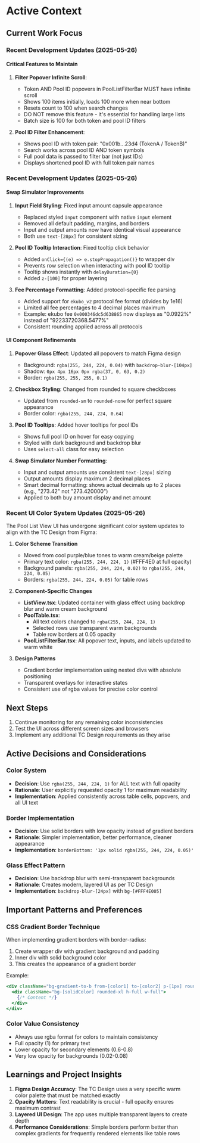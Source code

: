 # Active Context

## Current Work Focus

### Recent Development Updates (2025-05-26)

#### Critical Features to Maintain
1. **Filter Popover Infinite Scroll**: 
   - Token AND Pool ID popovers in PoolListFilterBar MUST have infinite scroll
   - Shows 100 items initially, loads 100 more when near bottom
   - Resets count to 100 when search changes
   - DO NOT remove this feature - it's essential for handling large lists
   - Batch size is 100 for both token and pool ID filters

2. **Pool ID Filter Enhancement**:
   - Shows pool ID with token pair: "0x001b...23d4 (TokenA / TokenB)"
   - Search works across pool ID AND token symbols
   - Full pool data is passed to filter bar (not just IDs)
   - Displays shortened pool ID with full token pair names

### Recent Development Updates (2025-05-26)

#### Swap Simulator Improvements
1. **Input Field Styling**: Fixed input amount capsule appearance
   - Replaced styled `Input` component with native `input` element
   - Removed all default padding, margins, and borders
   - Input and output amounts now have identical visual appearance
   - Both use `text-[28px]` for consistent sizing

2. **Pool ID Tooltip Interaction**: Fixed tooltip click behavior
   - Added `onClick={(e) => e.stopPropagation()}` to wrapper div
   - Prevents row selection when interacting with pool ID tooltip
   - Tooltip shows instantly with `delayDuration={0}`
   - Added `z-[100]` for proper layering

3. **Fee Percentage Formatting**: Added protocol-specific fee parsing
   - Added support for `ekubo_v2` protocol fee format (divides by 1e16)
   - Limited all fee percentages to 4 decimal places maximum
   - Example: ekubo fee `0x000346dc5d638865` now displays as "0.0922%" instead of "92233720368.5477%"
   - Consistent rounding applied across all protocols

#### UI Component Refinements
1. **Popover Glass Effect**: Updated all popovers to match Figma design
   - Background: `rgba(255, 244, 224, 0.04)` with `backdrop-blur-[104px]`
   - Shadow: `0px 4px 16px 0px rgba(37, 0, 63, 0.2)`
   - Border: `rgba(255, 255, 255, 0.1)`

2. **Checkbox Styling**: Changed from rounded to square checkboxes
   - Updated from `rounded-sm` to `rounded-none` for perfect square appearance
   - Border color: `rgba(255, 244, 224, 0.64)`

3. **Pool ID Tooltips**: Added hover tooltips for pool IDs
   - Shows full pool ID on hover for easy copying
   - Styled with dark background and backdrop blur
   - Uses `select-all` class for easy selection

4. **Swap Simulator Number Formatting**:
   - Input and output amounts use consistent `text-[28px]` sizing
   - Output amounts display maximum 2 decimal places
   - Smart decimal formatting: shows actual decimals up to 2 places (e.g., "273.42" not "273.420000")
   - Applied to both buy amount display and net amount

### Recent UI Color System Updates (2025-05-26)

The Pool List View UI has undergone significant color system updates to align with the TC Design from Figma:

1. **Color Scheme Transition**
   - Moved from cool purple/blue tones to warm cream/beige palette
   - Primary text color: `rgba(255, 244, 224, 1)` (#FFF4E0 at full opacity)
   - Background panels: `rgba(255, 244, 224, 0.02)` to `rgba(255, 244, 224, 0.05)`
   - Borders: `rgba(255, 244, 224, 0.05)` for table rows

2. **Component-Specific Changes**
   - **ListView.tsx**: Updated container with glass effect using backdrop blur and warm cream background
   - **PoolTable.tsx**: 
     - All text colors changed to `rgba(255, 244, 224, 1)` 
     - Selected rows use transparent warm backgrounds
     - Table row borders at 0.05 opacity
   - **PoolListFilterBar.tsx**: All popover text, inputs, and labels updated to warm white

3. **Design Patterns**
   - Gradient border implementation using nested divs with absolute positioning
   - Transparent overlays for interactive states
   - Consistent use of rgba values for precise color control

## Next Steps

1. Continue monitoring for any remaining color inconsistencies
2. Test the UI across different screen sizes and browsers
3. Implement any additional TC Design requirements as they arise

## Active Decisions and Considerations

### Color System
- **Decision**: Use `rgba(255, 244, 224, 1)` for ALL text with full opacity
- **Rationale**: User explicitly requested opacity 1 for maximum readability
- **Implementation**: Applied consistently across table cells, popovers, and all UI text

### Border Implementation
- **Decision**: Use solid borders with low opacity instead of gradient borders
- **Rationale**: Simpler implementation, better performance, cleaner appearance
- **Implementation**: `borderBottom: '1px solid rgba(255, 244, 224, 0.05)'`

### Glass Effect Pattern
- **Decision**: Use backdrop blur with semi-transparent backgrounds
- **Rationale**: Creates modern, layered UI as per TC Design
- **Implementation**: `backdrop-blur-[24px]` with `bg-[#FFF4E005]`

## Important Patterns and Preferences

### CSS Gradient Border Technique
When implementing gradient borders with border-radius:
1. Create wrapper div with gradient background and padding
2. Inner div with solid background color
3. This creates the appearance of a gradient border

Example:
```jsx
<div className="bg-gradient-to-b from-[color1] to-[color2] p-[1px] rounded-xl">
  <div className="bg-[solidColor] rounded-xl h-full w-full">
    {/* Content */}
  </div>
</div>
```

### Color Value Consistency
- Always use rgba format for colors to maintain consistency
- Full opacity (1) for primary text
- Lower opacity for secondary elements (0.6-0.8)
- Very low opacity for backgrounds (0.02-0.08)

## Learnings and Project Insights

1. **Figma Design Accuracy**: The TC Design uses a very specific warm color palette that must be matched exactly
2. **Opacity Matters**: Text readability is crucial - full opacity ensures maximum contrast
3. **Layered UI Design**: The app uses multiple transparent layers to create depth
4. **Performance Considerations**: Simple borders perform better than complex gradients for frequently rendered elements like table rows